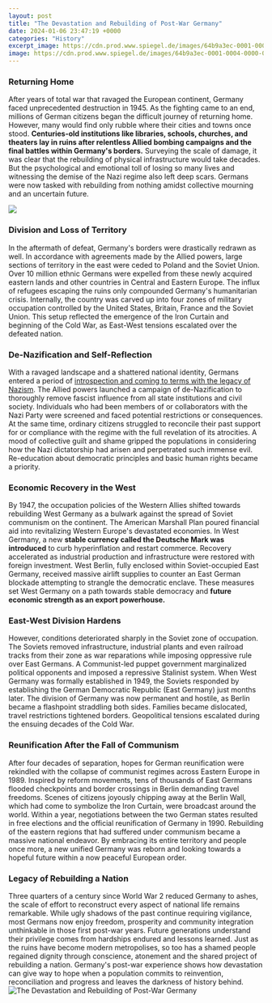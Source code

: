 ```yaml
---
layout: post
title: "The Devastation and Rebuilding of Post-War Germany"
date: 2024-01-06 23:47:19 +0000
categories: "History"
excerpt_image: https://cdn.prod.www.spiegel.de/images/64b9a3ec-0001-0004-0000-000000119490_w1280_r1.77_fpx38.16_fpy54.98.jpg
image: https://cdn.prod.www.spiegel.de/images/64b9a3ec-0001-0004-0000-000000119490_w1280_r1.77_fpx38.16_fpy54.98.jpg
---
```


### Returning Home
After years of total war that ravaged the European continent, Germany faced unprecedented destruction in 1945. As the fighting came to an end, millions of German citizens began the difficult journey of returning home. However, many would find only rubble where their cities and towns once stood. **Centuries-old institutions like libraries, schools, churches, and theaters lay in ruins after relentless Allied bombing campaigns and the final battles within Germany's borders.** Surveying the scale of damage, it was clear that the rebuilding of physical infrastructure would take decades. But the psychological and emotional toll of losing so many lives and witnessing the demise of the Nazi regime also left deep scars. Germans were now tasked with rebuilding from nothing amidst collective mourning and an uncertain future.

![](http://i.dailymail.co.uk/i/pix/2017/09/08/11/4407647E00000578-4864986-image-a-11_1504867883991.jpg)
### Division and Loss of Territory
In the aftermath of defeat, Germany's borders were drastically redrawn as well. In accordance with agreements made by the Allied powers, large sections of territory in the east were ceded to Poland and the Soviet Union. Over 10 million ethnic Germans were expelled from these newly acquired eastern lands and other countries in Central and Eastern Europe. The influx of refugees escaping the ruins only compounded Germany's humanitarian crisis. Internally, the country was carved up into four zones of military occupation controlled by the United States, Britain, France and the Soviet Union. This setup reflected the emergence of the Iron Curtain and beginning of the Cold War, as East-West tensions escalated over the defeated nation.
### De-Nazification and Self-Reflection 
With a ravaged landscape and a shattered national identity, Germans entered a period of [introspection and coming to terms with the legacy of Nazism](https://fistore.mysenprints.com/collection/ahl). The Allied powers launched a campaign of de-Nazification to thoroughly remove fascist influence from all state institutions and civil society. Individuals who had been members of or collaborators with the Nazi Party were screened and faced potential restrictions or consequences. At the same time, ordinary citizens struggled to reconcile their past support for or compliance with the regime with the full revelation of its atrocities. A mood of collective guilt and shame gripped the populations in considering how the Nazi dictatorship had arisen and perpetrated such immense evil. Re-education about democratic principles and basic human rights became a priority.
### Economic Recovery in the West
By 1947, the occupation policies of the Western Allies shifted towards rebuilding West Germany as a bulwark against the spread of Soviet communism on the continent. The American Marshall Plan poured financial aid into revitalizing Western Europe's devastated economies. In West Germany, a new **stable currency called the Deutsche Mark was introduced** to curb hyperinflation and restart commerce. Recovery accelerated as industrial production and infrastructure were restored with foreign investment. West Berlin, fully enclosed within Soviet-occupied East Germany, received massive airlift supplies to counter an East German blockade attempting to strangle the democratic enclave. These measures set West Germany on a path towards stable democracy and **future economic strength as an export powerhouse.**
### East-West Division Hardens 
However, conditions deteriorated sharply in the Soviet zone of occupation. The Soviets removed infrastructure, industrial plants and even railroad tracks from their zone as war reparations while imposing oppressive rule over East Germans. A Communist-led puppet government marginalized political opponents and imposed a repressive Stalinist system. When West Germany was formally established in 1949, the Soviets responded by establishing the German Democratic Republic (East Germany) just months later. The division of Germany was now permanent and hostile, as Berlin became a flashpoint straddling both sides. Families became dislocated, travel restrictions tightened borders. Geopolitical tensions escalated during the ensuing decades of the Cold War.
### Reunification After the Fall of Communism
After four decades of separation, hopes for German reunification were rekindled with the collapse of communist regimes across Eastern Europe in 1989. Inspired by reform movements, tens of thousands of East Germans flooded checkpoints and border crossings in Berlin demanding travel freedoms. Scenes of citizens joyously chipping away at the Berlin Wall, which had come to symbolize the Iron Curtain, were broadcast around the world. Within a year, negotiations between the two German states resulted in free elections and the official reunification of Germany in 1990. Rebuilding of the eastern regions that had suffered under communism became a massive national endeavor. By embracing its entire territory and people once more, a new unified Germany was reborn and looking towards a hopeful future within a now peaceful European order.
### Legacy of Rebuilding a Nation
Three quarters of a century since World War 2 reduced Germany to ashes, the scale of effort to reconstruct every aspect of national life remains remarkable. While ugly shadows of the past continue requiring vigilance, most Germans now enjoy freedom, prosperity and community integration unthinkable in those first post-war years. Future generations understand their privilege comes from hardships endured and lessons learned. Just as the ruins have become modern metropolises, so too has a shamed people regained dignity through conscience, atonement and the shared project of rebuilding a nation. Germany's post-war experience shows how devastation can give way to hope when a population commits to reinvention, reconciliation and progress and leaves the darkness of history behind.
![The Devastation and Rebuilding of Post-War Germany](https://cdn.prod.www.spiegel.de/images/64b9a3ec-0001-0004-0000-000000119490_w1280_r1.77_fpx38.16_fpy54.98.jpg)